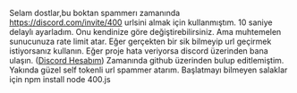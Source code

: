 Selam dostlar,bu boktan spammerı zamanında https://discord.com/invite/400 urlsini almak için kullanmıştım.
10 saniye delaylı ayarladım.
Onu kendinize göre değiştirebilirsiniz.
Ama muhtemelen sunucunuza rate limit atar.
Eğer gerçekten bir sik bilmeyip url geçirmek istiyorsanız kullanın.
Eğer proje hata veriyorsa discord üzerinden bana ulaşın.
([Discord Hesabım](https://discordapp.com/users/1062489298244476939))
Zamanında github üzerinden bulup editlemiştim.
Yakında güzel self tokenli url spammer atarım.
Başlatmayı bilmeyen salaklar için
npm install
node 400.js
